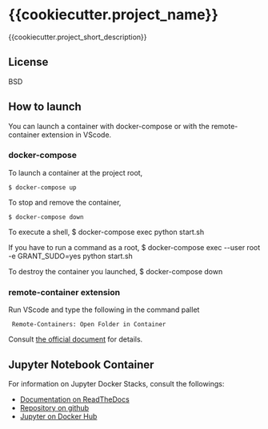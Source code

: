 # {{cookiecutter.project_name}}
{{cookiecutter.project_short_description}}

## License
BSD

## How to launch
You can launch a container with docker-compose or with the remote-container extension in VScode.

### docker-compose
To launch a container at the project root, 

    $ docker-compose up

To stop and remove the container,

    $ docker-compose down
    
To execute a shell,
    $ docker-compose exec python start.sh

If you have to run a command as a root,
    $ docker-compose exec --user root -e GRANT_SUDO=yes python start.sh

To destroy the container you launched,
    $ docker-compose down

### remote-container extension
Run VScode and type the following in the command pallet

     Remote-Containers: Open Folder in Container
     
Consult [the official document](https://code.visualstudio.com/docs/remote/containers) for details.

## Jupyter Notebook Container
For information on Jupyter Docker Stacks, consult the followings:
  * [Documentation on ReadTheDocs](https://jupyter-docker-stacks.readthedocs.io/en/latest/index.html)
  * [Repository on github](https://github.com/jupyter/docker-stacks)
  * [Jupyter on Docker Hub](https://hub.docker.com/u/jupyter/)
